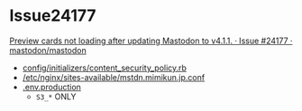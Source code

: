 # Issue24177

[Preview cards not loading after updating Mastodon to v4.1.1. · Issue #24177 · mastodon/mastodon](https://github.com/mastodon/mastodon/issues/24177)

- [config/initializers/content_security_policy.rb](./content_security_policy.rb)
- [/etc/nginx/sites-available/mstdn.mimikun.jp.conf](./etc_nginx_sites-available_mstdn.mimikun.jp.conf)
- [.env.production](./dot_env.production)
    - `S3_*` ONLY
